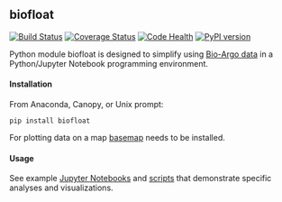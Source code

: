 biofloat
--------

[![Build Status](https://travis-ci.org/biofloat/biofloat.svg?branch=master)](https://travis-ci.org/biofloat/biofloat)
[![Coverage Status](https://coveralls.io/repos/biofloat/biofloat/badge.svg?branch=master&service=github)](https://coveralls.io/github/biofloat/biofloat?branch=master)
[![Code Health](https://landscape.io/github/biofloat/biofloat/master/landscape.svg?style=flat)](https://landscape.io/github/biofloat/biofloat/master)
[![PyPI version](https://badge.fury.io/py/biofloat.svg)](https://badge.fury.io/py/biofloat)

Python module biofloat is designed to simplify using 
[Bio-Argo data](https://en.wikipedia.org/wiki/Argo_(oceanography)) 
in a Python/Jupyter Notebook programming environment.

#### Installation

From Anaconda, Canopy, or Unix prompt:

    pip install biofloat

For plotting data on a map [basemap](http://matplotlib.org/basemap/users/installing.html) needs to be installed.

#### Usage

See example [Jupyter Notebooks](notebooks) and [scripts](scripts) that demonstrate specific analyses and 
visualizations.

